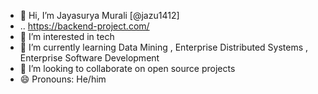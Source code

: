 - 👋 Hi, I’m  Jayasurya Murali [@jazu1412]
- ..  https://backend-project.com/
- 👀 I’m interested in tech
- 🌱 I’m currently learning Data Mining , Enterprise Distributed Systems , Enterprise Software Development
- 💞️ I’m looking to collaborate on open source projects
- 😄 Pronouns: He/him


<!---
jazu1412/jazu1412 is a ✨ special ✨ repository because its `README.md` (this file) appears on your GitHub profile.
You can click the Preview link to take a look at your changes.
--->
